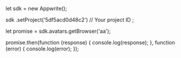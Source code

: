 let sdk = new Appwrite();

sdk
    .setProject('5df5acd0d48c2') // Your project ID
;

let promise = sdk.avatars.getBrowser('aa');

promise.then(function (response) {
    console.log(response);
}, function (error) {
    console.log(error);
});